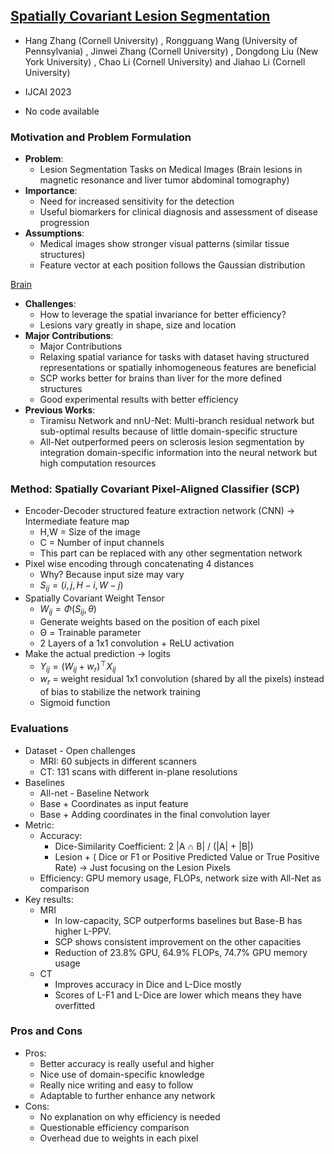 ## [Spatially Covariant Lesion Segmentation](https://www.ijcai.org/proceedings/2023/0190.pdf)

* Hang Zhang (Cornell University) , Rongguang Wang (University of Pennsylvania) , Jinwei Zhang (Cornell University) , Dongdong Liu (New York University) , Chao Li (Cornell University) and Jiahao Li (Cornell University)

* IJCAI 2023

* No code available

### Motivation and Problem Formulation

* **Problem**:
   * Lesion Segmentation Tasks on Medical Images (Brain lesions in magnetic resonance and liver tumor abdominal tomography)
* **Importance**:
   * Need for increased sensitivity for the detection
   * Useful biomarkers for clinical diagnosis and assessment of disease progression
* **Assumptions**:
   * Medical images show stronger visual patterns (similar tissue structures)
   * Feature vector at each position follows the Gaussian distribution

[Brain](./Brain.png)

* **Challenges**:
   * How to leverage the spatial invariance for better efficiency?
   * Lesions vary greatly in shape, size and location
* **Major Contributions**: 
   * Major Contributions
   * Relaxing spatial variance for tasks with dataset having structured representations or spatially inhomogeneous features are beneficial
   * SCP works better for brains than liver for the more defined structures
   * Good experimental results with better efficiency
* **Previous Works**:
   * Tiramisu Network and nnU-Net: Multi-branch residual network but sub-optimal results because of little domain-specific structure
   * All-Net outperformed peers on sclerosis lesion segmentation by integration domain-specific information into the neural network but high computation resources

### Method: Spatially Covariant Pixel-Aligned Classifier (SCP)

* Encoder-Decoder structured feature extraction network (CNN) -> Intermediate feature map
   * H,W = Size of the image
   * C = Number of input channels
   * This part can be replaced with any other segmentation network
* Pixel wise encoding through concatenating 4 distances
   * Why? Because input size may vary
   * $S_{ij} = (i,j,H-i, W-j)$
* Spatially Covariant Weight Tensor
   * $W_{ij} = \Phi(S_{ij}, \theta)$
   * Generate weights based on the position of each pixel
   * Θ = Trainable parameter
   * 2 Layers of a 1x1 convolution + ReLU activation
* Make the actual prediction -> logits
   * $Y_{ij} = (W_{ij} + w_r)^{\top}X_{ij}$
   * $w_r$ = weight residual 1x1 convolution (shared by all the pixels) instead of bias to stabilize the network training
   * Sigmoid function

### Evaluations

* Dataset - Open challenges
   * MRI: 60 subjects in different scanners
   * CT: 131 scans with different in-plane resolutions
* Baselines
   * All-net - Baseline Network
   * Base + Coordinates as input feature
   * Base + Adding coordinates in the final convolution layer
* Metric:
   * Accuracy:
      * Dice-Similarity Coefficient: 2 |A ∩ B| / (|A| + |B|)
      * Lesion + ( Dice or F1 or Positive Predicted Value or True Positive Rate) -> Just focusing on the Lesion Pixels
   * Efficiency: GPU memory usage, FLOPs, network size with All-Net as comparison
* Key results:
   * MRI 
      * In low-capacity, SCP outperforms baselines but Base-B has higher L-PPV.
      * SCP shows consistent improvement on the other capacities
      * Reduction of 23.8% GPU, 64.9% FLOPs, 74.7% GPU memory usage
   * CT
      * Improves accuracy in Dice and L-Dice mostly
      * Scores of L-F1 and L-Dice are lower which means they have overfitted

### Pros and Cons

* Pros:
   * Better accuracy is really useful and higher
   * Nice use of domain-specific knowledge
   * Really nice writing and easy to follow
   * Adaptable to further enhance any network
* Cons:
   * No explanation on why efficiency is needed
   * Questionable efficiency comparison
   * Overhead due to weights in each pixel
